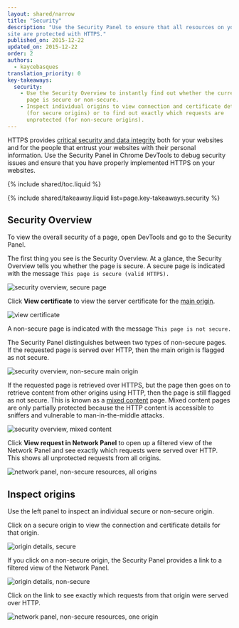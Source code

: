```yaml
---
layout: shared/narrow
title: "Security"
description: "Use the Security Panel to ensure that all resources on your 
site are protected with HTTPS."
published_on: 2015-12-22
updated_on: 2015-12-22
order: 2
authors:
  - kaycebasques
translation_priority: 0
key-takeaways:
  security:
    - Use the Security Overview to instantly find out whether the current 
      page is secure or non-secure.
    - Inspect individual origins to view connection and certificate details
      (for secure origins) or to find out exactly which requests are
      unprotected (for non-secure origins).
---
```


HTTPS provides [critical security and data integrity][why-https] 
both for your websites and for the people that entrust your websites 
with their personal information. Use the Security Panel in Chrome DevTools 
to debug security issues and ensure that you have properly implemented 
HTTPS on your websites.

{% include shared/toc.liquid %}

{% include shared/takeaway.liquid list=page.key-takeaways.security %}

## Security Overview

To view the overall security of a page, open DevTools and go to the 
Security Panel. 

The first thing you see is the Security Overview. At a glance, the 
Security Overview tells you whether the page is secure. A secure page is 
indicated with the message `This page is secure (valid HTTPS).`

![security overview, secure page](/web/tools/chrome-devtools/security/images/overview-secure.png)

Click **View certificate** to view the server certificate for the 
[main origin][same-origin-policy]. 

![view certificate](/web/tools/chrome-devtools/security/images/view-certificate.png)

A non-secure page is indicated with the message `This page is not secure.`

The Security Panel distinguishes between two types of non-secure pages. 
If the requested page is served over HTTP, then the main origin is flagged as 
not secure. 

![security overview, non-secure main origin](/web/tools/chrome-devtools/security/images/overview-non-secure.png)

If the requested page is retrieved over HTTPS, but the page then goes on 
to retrieve content from other origins using HTTP, then the page is still 
flagged as not secure. This is known as a [mixed content][mixed-content] 
page. Mixed content pages are only partially protected because the HTTP 
content is accessible to sniffers and vulnerable to man-in-the-middle attacks. 

![security overview, mixed content](/web/tools/chrome-devtools/security/images/overview-mixed.png)

Click **View request in Network Panel** to open up a filtered view of the 
Network Panel and see exactly which requests were served over HTTP. This shows 
all unprotected requests from all origins. 

![network panel, non-secure resources, all origins](/web/tools/chrome-devtools/security/images/network-all.png)

## Inspect origins

Use the left panel to inspect an individual secure or non-secure origin. 

Click on a secure origin to view the connection and certificate details for 
that origin.

![origin details, secure](/web/tools/chrome-devtools/security/images/origin-detail-secure.png)

If you click on a non-secure origin, the Security Panel provides a link to a filtered view of the Network Panel. 

![origin details, non-secure](/web/tools/chrome-devtools/security/images/origin-detail-non-secure.png)

Click on the link to see exactly which requests from that origin were 
served over HTTP. 

![network panel, non-secure resources, one origin](/web/tools/chrome-devtools/security/images/network-one.png)





[mixed-content]: https://developers.google.com/web/fundamentals/security/prevent-mixed-content/what-is-mixed-content
[same-origin-policy]: https://en.wikipedia.org/wiki/Same-origin_policy
[why-https]: https://developers.google.com/web/fundamentals/security/encrypt-in-transit/why-https
